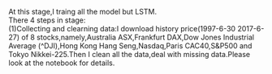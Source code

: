At this stage,I traing all the model but LSTM.  
There 4 steps in stage:  
(1)Collecting and clearning data:I download history price(1997-6-30 2017-6-27) of 8 stocks,namely,Australia ASX,Frankfurt DAX,Dow Jones Industrial Average (^DJI),Hong Kong Hang Seng,Nasdaq,Paris CAC40,S&P500 and Tokyo Nikkei-225.Then I clean all the data,deal with missing data.Please look at the notebook for details.
